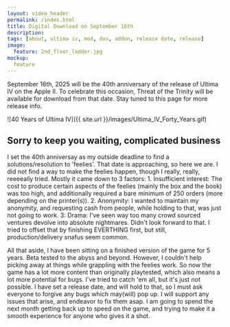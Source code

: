 ```yaml
---
layout: video_header
permalink: /index.html
title: Digital Download on September 16th
description:
tags: [about, ultima iv, mod, dos, addon, release date, release]
image:
  feature: 2nd_floor_ladder.jpg
mockup:
  feature
---
```


<!--<hr>


<hr>-->

September 16th, 2025 will be the 40th anniversary of the release of Ultima IV on the Apple II. To celebrate this occasion, Threat of the Trinity will be available for download from that date. Stay tuned to this page for more release info.

![40 Years of Ultima IV]({{ site.url }}/images/Ultima_IV_Forty_Years.gif)

## Sorry to keep you waiting, complicated business

I set the 40th anniversay as my outside deadline to find a solutions/resolution to 'feelies'. That date is approaching, so here we are. I did not find a way to make the feelies happen, though I really, really, reeeeally tried. Mostly it came down to 3 factors: 1. Insufficient interest: The cost to produce certain aspects of the feelies (mainly the box and the book) was too high, and additionally required a bare minimum of 250 orders (more depending on the printer(s)). 2. Anonymity: I wanted to maintain my anonymity, and requesting cash from people, while holding to that, was just not going to work. 3: Drama: I've seen way too many crowd sourced ventures devolve into absolute nightmares. Didn't look forward to that. I tried to offset that by finishing EVERTHING first, but still, production/delivery snafus seem common.

All that aside, I have been sitting on a finished version of the game for 5 years. Beta tested to the abyss and beyond. However, I couldn't help picking away at things while grappling with the feelies work. So now the game has a lot more content than originally playtested, which also means a lot more potential for bugs. I've tried to catch 'em all, but it's just not possible. I have set a release date, and will hold to that, so I must ask everyone to forgive any bugs which may(will) pop up. I will support any issues that arise, and endeavor to fix them asap. I am going to spend the next month getting back up to speed on the game, and trying to make it a smooth experience for anyone who gives it a shot.



    

    

    

  
    





